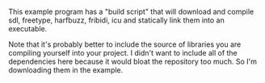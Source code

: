 This example program has a "build script" that will download and compile sdl, freetype, harfbuzz, fribidi, icu and statically link them into an executable.

Note that it's probably better to include the source of libraries you are compiling yourself into your project. I didn't want to include all of the dependencies here because it would bloat the repository too much. So I'm downloading them in the example.

